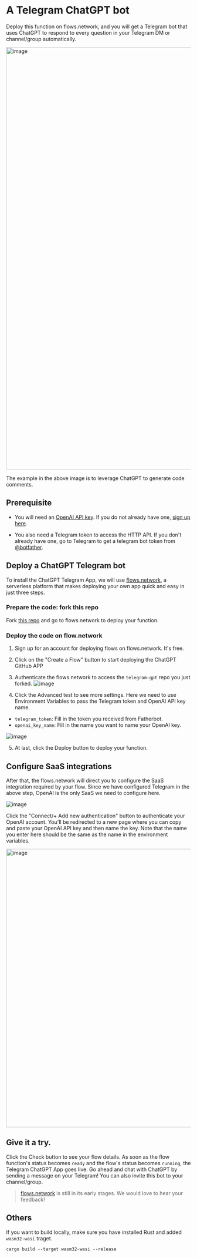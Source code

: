 # A Telegram ChatGPT bot

Deploy this function on flows.network, and you will get a Telegram bot that uses ChatGPT to respond to every question in your Telegram DM or channel/group automatically.

<img width="1151" alt="image" src="https://user-images.githubusercontent.com/45785633/226554378-0ea64870-186d-4449-9ae8-d84a2bedf8f6.png">

The example in the above image is to leverage ChatGPT to generate code comments.

## Prerequisite

* You will need an [OpenAI API key](https://openai.com/blog/openai-api). If you do not already have one, [sign up here](https://platform.openai.com/signup).

* You also need a Telegram token to access the HTTP API. If you don't already have one, go to Telegram to get a telegram bot token from [@botfather](https://telegram.me/BotFather).



## Deploy a ChatGPT Telegram bot 

To install the ChatGPT Telegram App, we will use [flows.network](https://flows.network/), a serverless platform that makes deploying your own app quick and easy in just three steps.

### Prepare the code: fork this repo

Fork [this repo](https://github.com/flows-network/telegram-gpt) and go to flows.network to deploy your function.

### Deploy the code on flow.network

1. Sign up for an account for deploying flows on flows.network. It's free.

2. Click on the "Create a Flow" button to start deploying the ChatGPT GitHub APP

3. Authenticate the flows.network to access the `telegram-gpt` repo you just forked.
![image](https://user-images.githubusercontent.com/45785633/226558160-7a319520-2212-41e4-b40e-43ca5f8d5712.png)

4. Click the Advanced test to see more settings. Here we need to use Environment Variables to pass the Telegram token and OpenAI API key name. 
* `telegram_token`: Fill in the token you received from Fatherbot.
* `openai_key_name`: Fill in the name you want to name your OpenAI key.

![image](https://user-images.githubusercontent.com/45785633/226562489-ff140061-d1e4-44ab-8cc9-369983cb016d.png)

5. At last, click the Deploy button to deploy your function.

## Configure SaaS integrations

After that, the flows.network will direct you to configure the SaaS integration required by your flow. Since we have configured Telegram in the above step, OpenAI is the only SaaS we need to configure here. 

![image](https://user-images.githubusercontent.com/45785633/226564674-902933b5-8ff3-4724-93e3-2b2f67dc0b9a.png)

Click the "Connect/+ Add new authentication" button to authenticate your OpenAI account. You'll be redirected to a new page where you can copy and paste your OpenAI API key and then name the key. Note that the name you enter here should be the same as the name in the environment variables.

<img width="758" alt="image" src="https://user-images.githubusercontent.com/45785633/222973214-ecd052dc-72c2-4711-90ec-db1ec9d5f24e.png">

## Give it a try. 

Click the Check button to see your flow details. As soon as the flow function's status becomes `ready` and the flow's status becomes `running`, the Telegram ChatGPT App goes live. Go ahead and chat with ChatGPT by sending a message on your Telegram! You can also invite this bot to your channel/group.

> [flows.network](https://flows.network/) is still in its early stages. We would love to hear your feedback!

## Others

If you want to build locally, make sure you have installed Rust and added `wasm32-wasi` traget.

```
cargo build --target wasm32-wasi --release
```
